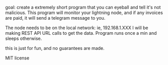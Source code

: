 goal: create a extremely short program that you can eyeball and tell
it's not malicious. This program will monitor your lightning node, and
if any invoices are paid, it will send a telegram message to you.

The node needs to be on the local network: ie, 192.168.1.XXX I will be
making REST API URL calls to get the data. Program runs once a min and
sleeps otherwise.

this is just for fun, and no guarantees are made.

MIT license
